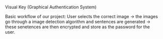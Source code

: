 Visual Key (Graphical Authentication System)

Basic workflow of our project:
User selects the correct image -> the images go through a image detection algorithm and sentences are generated -> these senetences are then encrypted and store as the password for the user. 